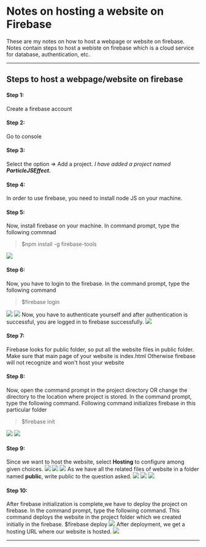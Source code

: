 # Notes on hosting a website on Firebase
These are my notes on how to host a webpage or website on firebase. 
Notes contain steps to host a webiste on firebase which is a cloud service for database, authentication, etc. 
<hr>
<h2> Steps to host a webpage/website on firebase </h2> 
<h4>Step 1:</h4>
Create a firebase account
<h4>Step 2:</h4>
Go to console
<h4>Step 3:</h4>
Select the option => Add a project. 
<i>I have added a project named <b>ParticleJSEffect.</b></i>
<h4>Step 4:</h4>
In order to use firebase, you need to install node JS on your machine.
<h4>Step 5:</h4>
Now, install firebase on your machine. In command prompt, type the following commnad
<blockquote>$npm install -g firebase-tools</blockquote>
<img src="https://github.com/patilankita79/Notes-on-HostingAWebsiteOnFirebase/blob/master/Screenshots/1_InstallFirebaseTools.png" />
<h4>Step 6:</h4>
Now, you have to login to the firebase. In the command prompt, type the following command
<blockquote>$firebase login</blockquote>
<img src="https://github.com/patilankita79/Notes-on-HostingAWebsiteOnFirebase/blob/master/Screenshots/2_FirebaseLogin.png" />
<img src="https://github.com/patilankita79/Notes-on-HostingAWebsiteOnFirebase/blob/master/Screenshots/3_Authentication.jpg" />
Now, you have to authenticate yourself and after authentication is successful, you are logged in to firebase successfully.
<img src="https://github.com/patilankita79/Notes-on-HostingAWebsiteOnFirebase/blob/master/Screenshots/4_LoginSuccessful.png" />

<h4>Step 7:</h4>
Firebase looks for public folder, so put all the website files in public folder.
Make sure that main page of your website is index.html
Otherwise firebase will not recognize and won't host your website
<h4>Step 8:</h4>
Now, open the command prompt in the project directory OR change the directory to the location where project is stored. In the command prompt, type the following command. Following command initializes firebase in this particular folder
<blockquote>$firebase init</blockquote>
<img src ="https://github.com/patilankita79/Notes-on-HostingAWebsiteOnFirebase/blob/master/Screenshots/5_Initialize.png" />
<img src="https://github.com/patilankita79/Notes-on-HostingAWebsiteOnFirebase/blob/master/Screenshots/6.png" />
<h4>Step 9:</h4>
Since we want to host the website, select <b>Hosting</b> to configure among given choices.
<img src="https://github.com/patilankita79/Notes-on-HostingAWebsiteOnFirebase/blob/master/Screenshots/7_SelectHosting.png" />
<img src="https://github.com/patilankita79/Notes-on-HostingAWebsiteOnFirebase/blob/master/Screenshots/8.png" />
<img src="https://github.com/patilankita79/Notes-on-HostingAWebsiteOnFirebase/blob/master/Screenshots/9.png" />
As we have all the related files of website in a folder named <b>public</b>, write public to the question asked.
<img src="https://github.com/patilankita79/Notes-on-HostingAWebsiteOnFirebase/blob/master/Screenshots/10.png" />
<img src="https://github.com/patilankita79/Notes-on-HostingAWebsiteOnFirebase/blob/master/Screenshots/11.png" />
<img src="https://github.com/patilankita79/Notes-on-HostingAWebsiteOnFirebase/blob/master/Screenshots/12_InitializationComplete.png" />

<h4>Step 10:</h4>
After firebase initialization is complete,we have to deploy the project on firebase. In the command prompt, type the following command. This command deploys the website in the project folder which we created initially in the firebase.
<bloackquote>$firebase deploy</bloackquote>
<img src ="https://github.com/patilankita79/Notes-on-HostingAWebsiteOnFirebase/blob/master/Screenshots/13_Deploy.png" />
After deployment, we get a hosting URL where our website is hosted.
<img src="https://github.com/patilankita79/Notes-on-HostingAWebsiteOnFirebase/blob/master/Screenshots/14_DeployComplete.png" />

<hr>
